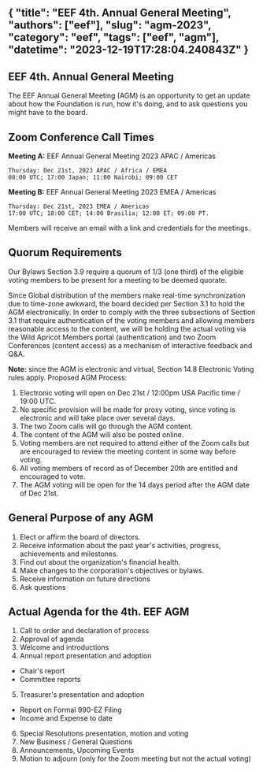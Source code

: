 {
  "title": "EEF 4th. Annual General Meeting",
  "authors": ["eef"],
  "slug": "agm-2023",
  "category": "eef",
  "tags": ["eef", "agm"],
  "datetime": "2023-12-19T17:28:04.240843Z"
}
---
 EEF 4th. Annual General Meeting
---

The EEF Annual General Meeting (AGM) is an opportunity to get an update about how the Foundation is run,
how it's doing, and to ask questions you might have to the board.

## Zoom Conference Call Times

**Meeting A:** EEF Annual General Meeting 2023 APAC / Americas

    Thursday: Dec 21st, 2023 APAC / Africa / EMEA
    08:00 UTC; 17:00 Japan; 11:00 Nairobi; 09:00 CET

**Meeting B:** EEF Annual General Meeting 2023 EMEA / Americas

    Thursday: Dec 21st, 2023 EMEA / Americas
    17:00 UTC; 18:00 CET; 14:00 Brasilia; 12:00 ET; 09:00 PT.

Members will receive an email with a link and credentials for the meetings.

## Quorum Requirements
Our Bylaws Section 3.9 require a quorum of 1/3 (one third) of the eligible voting members to be present for a meeting to be deemed quorate.

Since Global distribution of the members make real-time synchronization due to time-zone awkward, the board decided per Section 3.1 to hold the AGM electronically. In order to comply with the three subsections of Section 3.1 that require authentication of the voting members and allowing members reasonable access to the content, we will be holding the actual voting via the Wild Apricot Members portal (authentication) and two Zoom Conferences (content access) as a mechanism of interactive feedback and Q&A.

**Note:** since the AGM is electronic and virtual, Section 14.8 Electronic Voting rules apply.
Proposed AGM Process:
1. Electronic voting will open on Dec 21st / 12:00pm USA Pacific time / 19:00 UTC.
2. No specific provision will be made for proxy voting, since voting is electronic and will take place over several days.
3. The two Zoom calls will go through the AGM content.
4. The content of the AGM will also be posted online.
5. Voting members are not required to attend either of the Zoom calls but are encouraged to review the meeting content in some way before voting.
6. All voting members of record as of December 20th are entitled and encouraged to vote.
7. The AGM voting will be open for the 14 days period after the AGM date of Dec 21st.

## General Purpose of any AGM
1. Elect or affirm the board of directors.
2. Receive information about the past year's activities, progress, achievements and milestones.
3. Find out about the organization's financial health.
4. Make changes to the corporation's objectives or bylaws.
5. Receive information on future directions
6. Ask questions

## Actual Agenda for the 4th. EEF AGM
1. Call to order and declaration of process
2. Approval of agenda
3. Welcome and introductions
4. Annual report  presentation and adoption
* Chair's report
* Committee reports
5. Treasurer's  presentation and adoption
* Report on Formal 990-EZ Filing
* Income and Expense to date
6. Special Resolutions  presentation, motion and voting
7. New Business / General Questions
8. Announcements, Upcoming Events
9. Motion to adjourn (only for the Zoom meeting but not the actual voting)
